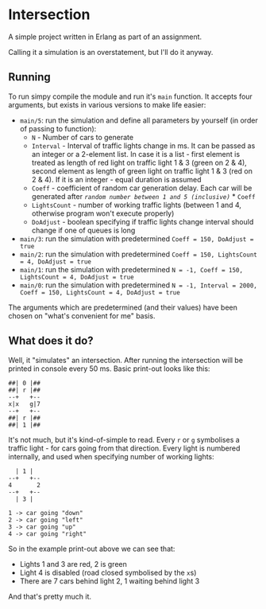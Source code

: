 # Intersection
A simple project written in Erlang as part of an assignment.

Calling it a simulation is an overstatement, but I'll do it anyway.
## Running
To run simpy compile the module and run it's `main` function. It accepts four arguments, but exists in various versions to make life easier:
* `main/5`: run the simulation and define all parameters by yourself (in order of passing to function):
    * `N` - Number of cars to generate
    * `Interval` - Interval of traffic lights change in ms. It can be passed as an integer or a 2-element list. In case it is a list - first element is treated as length of red light on traffic light 1 & 3 (green on 2 & 4), second element as length of green light on traffic light 1 & 3 (red on 2 & 4). If it is an integer - equal duration is assumed
    * `Coeff` - coefficient of random car generation delay. Each car will be generated after *`random number between 1 and 5 (inclusive)`* * `Coeff`
    * `LightsCount` - number of working traffic lights (between 1 and 4, otherwise program won't execute properly)
    * `DoAdjust` - boolean specifying if traffic lights change interval should change if one of queues is long 
* `main/3`: run the simulation with predetermined `Coeff = 150, DoAdjust = true`
* `main/2`: run the simulation with predetermined `Coeff = 150, LightsCount = 4, DoAdjust = true`
* `main/1`: run the simulation with predetermined `N = -1, Coeff = 150, LightsCount = 4, DoAdjust = true`
* `main/0`: run the simulation with predetermined `N = -1, Interval = 2000, Coeff = 150, LightsCount = 4, DoAdjust = true`

The arguments which are predetermined (and their values) have been chosen on "what's convenient for me" basis.

## What does it do?
Well, it "simulates" an intersection. After running the intersection will be printed in console every 50 ms. Basic print-out looks like this:
```
##| 0 |##   
##| r |##   
--+   +--   
x|x   g|7   
--+   +--   
##| r |##   
##| 1 |##
```
It's not much, but it's kind-of-simple to read. Every `r` or `g` symbolises a traffic light - for cars going from that direction. Every light is numbered internally, and used when specifying number of working lights:
```
  | 1 |
--+   +--
4       2
--+   +--
  | 3 |

1 -> car going "down"
2 -> car going "left"
3 -> car going "up"
4 -> car going "right"
```
So in the example print-out above we can see that:
* Lights 1 and 3 are red, 2 is green
* Light 4 is disabled (road closed symbolised by the `x`s)
* There are 7 cars behind light 2, 1 waiting behind light 3

And that's pretty much it. 
